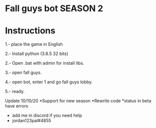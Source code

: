 # Fall guys bot SEASON 2

# Instructions

1.- place the game in English

2.- Install python (3.8.5 32 bits)

2.- Open .bat with admin for install libs.

3.- open fall guys.

4.- open bot, enter 1 and go fall guys lobby.

5.- ready.


Update 10/10/20
*Support for new season
*Rewrite code
*status in beta have errors

- add me in discord if you need help
- jordan123pal#4855

